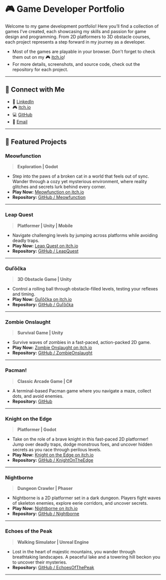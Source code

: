 # 🎮 Game Developer Portfolio

Welcome to my game development portfolio! Here you’ll find a collection of games I’ve created, each showcasing my skills and passion for game design and programming. From 2D platformers to 3D obstacle courses, each project represents a step forward in my journey as a developer.

- Most of the games are playable in your browser. Don't forget to check them out on my 🎮 [itch.io](https://cifoz.itch.io/)!  
- For more details, screenshots, and source code, check out the repository for each project.

---

## 🌟 Connect with Me

- 💼 [LinkedIn](https://www.linkedin.com/in/tomas-ferencik/)
- 🎮 [itch.io](https://cifoz.itch.io/)
- 💻 [GitHub](https://github.com/c1foZ)
- 📧 [Email](mailto:tomife2@gmail.com)

---

## 🌟 Featured Projects

### **Meowfunction**
> **Exploration | Godot**
- Step into the paws of a broken cat in a world that feels out of sync. Wander through a cozy yet mysterious environment, where reality glitches and secrets lurk behind every corner.
- **Play Now:** [Meowfunction on itch.io](https://cifoz.itch.io/meowfunction)
- **Repository:** [GitHub / Meowfunction](https://github.com/c1foZ/meowfunction)

---

### **Leap Quest**
> **Platformer | Unity | Mobile**
- Navigate challenging levels by jumping across platforms while avoiding deadly traps.
- **Play Now:** [Leap Quest on itch.io](https://cifoz.itch.io/leap-quest)
- **Repository:** [GitHub / LeapQuest](https://github.com/c1foZ/leapquest)

---

### **Guľôčka**
> **3D Obstacle Game | Unity**
- Control a rolling ball through obstacle-filled levels, testing your reflexes and timing.
- **Play Now:** [Guľôčka on itch.io](https://cifoz.itch.io/gulocka)
- **Repository:** [GitHub / Guľôčka](https://github.com/c1foZ/gulocka)

---

### **Zombie Onslaught**
> **Survival Game | Unity**
- Survive waves of zombies in a fast-paced, action-packed 2D game.
- **Play Now:** [Zombie Onslaught on itch.io](https://cifoz.itch.io/zombie-onslaught)
- **Repository:** [GitHub / ZombieOnslaught](https://github.com/c1foZ/zombieonslaught)

---

### **Pacman!**
> **Classic Arcade Game | C#**
- A terminal-based Pacman game where you navigate a maze, collect dots, and avoid enemies.
- **Repository:** [GitHub](https://github.com/c1foZ/pacman)

---

### **Knight on the Edge**
> **Platformer | Godot**
- Take on the role of a brave knight in this fast-paced 2D platformer! Jump over deadly traps, dodge monstrous foes, and uncover hidden secrets as you race through perilous levels.
- **Play Now:** [Knight on the Edge on itch.io](https://cifoz.itch.io/knight-on-the-edge)
- **Repository:** [GitHub / KnightOnTheEdge](https://github.com/c1foZ/knightontheedge)

---

### **Nightborne**
> **Dungeon Crawler | Phaser**
- Nightborne is a 2D platformer set in a dark dungeon. Players fight waves of skeleton enemies, explore eerie corridors, and uncover secrets.
- **Play Now:** [Nightborne on itch.io](https://cifoz.itch.io/nightborne)
- **Repository:** [GitHub / Nightborne](https://github.com/c1foZ/nightborne)

---

### **Echoes of the Peak**
> **Walking Simulator | Unreal Engine**
- Lost in the heart of majestic mountains, you wander through breathtaking landscapes. A peaceful lake and a towering hill beckon you to uncover their mysteries.
- **Repository:** [GitHub / EchoesOfThePeak](https://github.com/c1foZ/echoesofthepeak)

---
